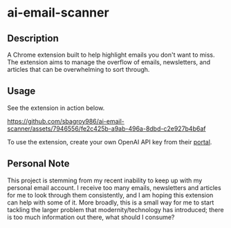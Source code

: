 # ai-email-scanner

## Description
A Chrome extension built to help highlight emails you don't want to miss. The extension aims to manage the overflow of emails, newsletters, and articles that can be overwhelming to sort through. 

## Usage
See the extension in action below.


https://github.com/sbagroy986/ai-email-scanner/assets/7946556/fe2c425b-a9ab-496a-8dbd-c2e927b4b6af

To use the extension, create your own OpenAI API key from their [portal](https://platform.openai.com/api-keys).


## Personal Note
This project is stemming from my recent inability to keep up with my personal email account. I receive too many emails, newsletters and articles for me to look through them consistently, and I am hoping this extension can help with some of it. More broadly, this is a small way for me to start tackling the larger problem that modernity/technology has introduced; there is too much information out there, what should I consume?
